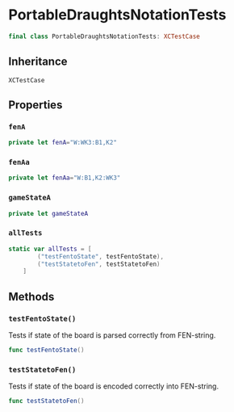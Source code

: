 # PortableDraughtsNotationTests

``` swift
final class PortableDraughtsNotationTests: XCTestCase 
```

## Inheritance

`XCTestCase`

## Properties

### `fenA`

``` swift
private let fenA="W:WK3:B1,K2"
```

### `fenAa`

``` swift
private let fenAa="W:B1,K2:WK3"
```

### `gameStateA`

``` swift
private let gameStateA
```

### `allTests`

``` swift
static var allTests = [
        ("testFentoState", testFentoState),
        ("testStatetoFen", testStatetoFen)
    ]
```

## Methods

### `testFentoState()`

Tests if state of the board is parsed correctly from FEN-string.

``` swift
func testFentoState() 
```

### `testStatetoFen()`

Tests if state of the board is encoded correctly into FEN-string.

``` swift
func testStatetoFen() 
```
